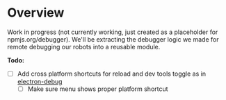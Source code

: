 # Overview

Work in progress (not currently working, just created as a placeholder for npmjs.org/debugger). We'll be extracting the debugger logic we made for remote debugging our robots into a reusable module.

**Todo:**
  - [ ] Add cross platform shortcuts for reload and dev tools toggle as in [electron-debug](https://www.npmjs.com/package/electron-debug)
    - [ ] Make sure menu shows proper platform shortcut
